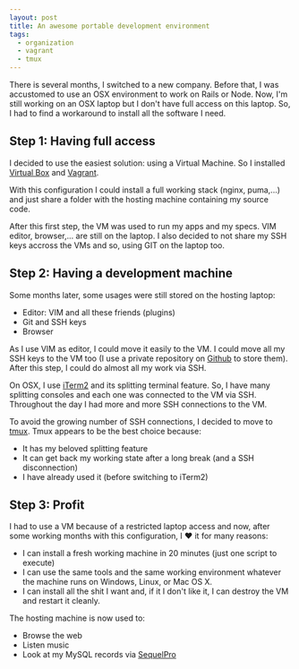 ```yaml
---
layout: post
title: An awesome portable development environment
tags:
  - organization
  - vagrant
  - tmux
---
```

There is several months, I switched to a new company. Before that, I was
accustomed to use an OSX environment to work on Rails or Node. Now, I'm
still working on an OSX laptop but I don't have full access on this
laptop. So, I had to find a workaround to install all the software I need.

## Step 1: Having full access

I decided to use the easiest solution: using a Virtual Machine. So I
installed [Virtual Box](https://www.virtualbox.org/) and
[Vagrant](http://www.vagrantup.com/).

With this configuration I could install a full working stack (nginx,
puma,...) and just share a folder with the hosting machine containing my
source code.

After this first step, the VM was used to run my apps and my specs. VIM
editor, browser,... are still on the laptop. I also decided to not share
my SSH keys accross the VMs and so, using GIT on the laptop too.

## Step 2: Having a development machine

Some months later, some usages were still stored on the hosting laptop:

* Editor: VIM and all these friends (plugins)
* Git and SSH keys
* Browser

As I use VIM as editor, I could move it easily to the VM. I could move
all my SSH keys to the VM too (I use a private repository on
[Github](httpd://github.com) to store them). After this step, I could do
almost all my work via SSH.

On OSX, I use [iTerm2](http://www.iterm2.com/#/section/home) and its
splitting terminal feature. So, I have many splitting consoles and each
one was connected to the VM via SSH. Throughout the day I had more and
more SSH connections to the VM.

To avoid the growing number of SSH connections, I decided to move to
[tmux](http://tmux.sourceforge.net/). Tmux appears to be the best choice
because:

* It has my beloved splitting feature
* It can get back my working state after a long break (and a SSH
  disconnection)
* I have already used it (before switching to iTerm2)

## Step 3: Profit

I had to use a VM because of a restricted laptop access and now, after
some working months with this configuration, I ♥ it for many reasons:

* I can install a fresh working machine in 20 minutes (just one script to
  execute)
* I can use the same tools and the same working environment whatever
the machine runs on Windows, Linux, or Mac OS X.
* I can install all the shit I want and, if it I don't like it, I can
  destroy the VM and restart it cleanly.

The hosting machine is now used to:

* Browse the web
* Listen music
* Look at my MySQL records via
[SequelPro](https://github.com/sequelpro/sequelpro)
